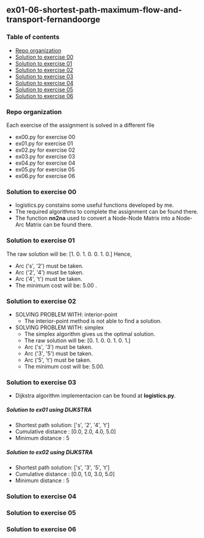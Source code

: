 ## ex01-06-shortest-path-maximum-flow-and-transport-fernandoorge

### Table of contents
* [Repo organization](#repo-organization)
* [Solution to exercise 00](#solution-to-exercise-00)
* [Solution to exercise 01](#solution-to-exercise-01)
* [Solution to exercise 02](#solution-to-exercise-02)
* [Solution to exercise 03](#solution-to-exercise-03)
* [Solution to exercise 04](#solution-to-exercise-04)
* [Solution to exercise 05](#solution-to-exercise-05)
* [Solution to exercise 06](#solution-to-exercise-06)

### Repo organization

Each exercise of the assignment is solved in a different file
* ex00.py for exercise 00
* ex01.py for exercise 01
* ex02.py for exercise 02
* ex03.py for exercise 03 
* ex04.py for exercise 04 
* ex05.py for exercise 05
* ex06.py for exercise 06

### Solution to exercise 00
* logistics.py constains some useful functions developed by me. 
* The required algorithms to complete the assignment can be found there.
* The function **nn2na** used to convert a Node-Node Matrix into a Node-Arc Matrix can be found there.

### Solution to exercise 01

The raw solution will be: [1. 0. 1. 0. 0. 1. 0.]
Hence, 
* Arc ('s', '2') must be taken.
* Arc ('2', '4') must be taken.
* Arc ('4', 't') must be taken.
* The minimum cost will be: 5.00 .

### Solution to exercise 02

* SOLVING PROBLEM WITH: interior-point
  * The interior-point method is not able to find a solution.
* SOLVING PROBLEM WITH: simplex
  * The simplex algorithm gives us the optimal solution.
  * The raw solution will be: [0. 1. 0. 0. 1. 0. 1.]
  * Arc ('s', '3') must be taken.
  * Arc ('3', '5') must be taken.
  * Arc ('5', 't') must be taken.
  * The minimum cost will be: 5.00. 

### Solution to exercise 03

* Dijkstra algorithm implementacion can be found at **logistics.py**.

##### Solution to ex01 using DIJKSTRA

* Shortest path solution: ['s', '2', '4', 't']
* Cumulative distance   : [0.0, 2.0, 4.0, 5.0]
* Minimum distance      : 5

##### Solution to ex02 using DIJKSTRA

* Shortest path solution: ['s', '3', '5', 't']
* Cumulative distance   : [0.0, 1.0, 3.0, 5.0]
* Minimum distance      : 5


### Solution to exercise 04

### Solution to exercise 05

### Solution to exercise 06
